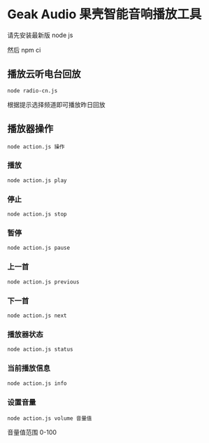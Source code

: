 # Geak Audio 果壳智能音响播放工具

请先安装最新版 node js

然后 npm ci

## 播放云听电台回放

`node radio-cn.js`

根据提示选择频道即可播放昨日回放

## 播放器操作

`node action.js 操作`

### 播放

`node action.js play`

### 停止

`node action.js stop`

### 暂停

`node action.js pause`

### 上一首

`node action.js previous`

### 下一首

`node action.js next`

### 播放器状态

`node action.js status`

### 当前播放信息

`node action.js info`

### 设置音量

`node action.js volume 音量值`

音量值范围 0-100
